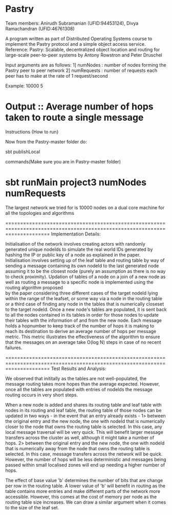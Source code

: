 Pastry
======

Team members: Anirudh Subramanian (UFID:94453124), Divya Ramachandran (UFID:46761308)

A program written as part of Distributed Operating Systems course to implement the Pastry protocol and a simple object access service.
Reference: Pastry: Scalable, decentralized object location and routing for large-scale peer-to-peer systems by Antony Rowstron
and Peter Druschel

Input arguments are as follows:
1] numNodes : number of nodes forming the Pastry peer to peer network
2] numRequests : number of requests each peer has to make at the rate of 1 request/second

Example: 10000 5

Output :: Average number of hops taken to route a single message
=============================================================================================================================
Instructions {How to run}

Now from the Pastry-master folder do:

sbt publishLocal

commands(Make sure you are in Pastry-master folder)

sbt runMain project3 numNodes numRequests
============================================================================================================================
The largest network we tried for is 10000 nodes on a dual core machine for all the topologies and algorithms

===========================================================================================================================
Implementation Details:

Initialisation of the network involves creating actors with randomly generated unique nodeIds to simulate the real world 
IDs generated by hashing the IP or public key of a node as explained in the paper. Initialisation involves setting up of 
the leaf table and routing table by way of sending a message containing its own nodeId to the last generated node assuming 
it to be the closest node (purely an assumption as there is no way to check proximity). Updation of tables of a node on a 
join of a new node as well as routing a message to a specific node is implemented using the routing algorithm proposed  
by the paper considering three different cases of the target nodeId lying within the range of the leafset, or some way via
a node in the routing table or a third case of finding any node in the tables that is numerically closeset to the target 
nodeId. Once a new node's tables are populated, it is sent back to all the nodes contained in its tables in order for those
nodes to update their tables with the information of and from the new node.
Each message holds a hopnumber to keep track of the number of hops it is making to reach its destination to derive an 
average number of hops per message metric. This metric illustrates the effectiveness of the algorithm to ensure that the
messages on an average take O(log N) steps in case of no recent failures.

===========================================================================================================================
Test Results and Analysis:

We observed that inititally as the tables are not well-populated, the message routing takes more hopes than the average expected. However, once all the tables are populated with entries of nodeIds the message routing occurs in very short steps.

When a new node is added and shares its routing table and leaf table with nodes in its routing and leaf table, the routing table of those nodes can be updated in two ways - in the event that an entry already exists - 
1> between the original entry and the new node, the one with nodeId that is numerically closer to the node that owns the routing table is selected. In this case, any local message traversal will be very quick. This will benefit larger message transfers across the cluster as well, although it might take a number of hops.
2> between the original entry and the new node, the one with nodeId that is numerically away from the node that owns the routing table is selected. In this case, message transfers across the network will be quick. However, the number of hops will be less deterministic and messages being passed within small localised zones will end up needing a higher number of hops. 

The effect of base value 'b' determines the number of bits that are change per row in the routing table. A lower value of 'b' will benefit in routing as the table contains more entries and make different parts of the network more accessible. However, this comes at the cost of memory per node as the routing table size increases. We can draw a similar argument when it comes to the size of the leaf set. 


